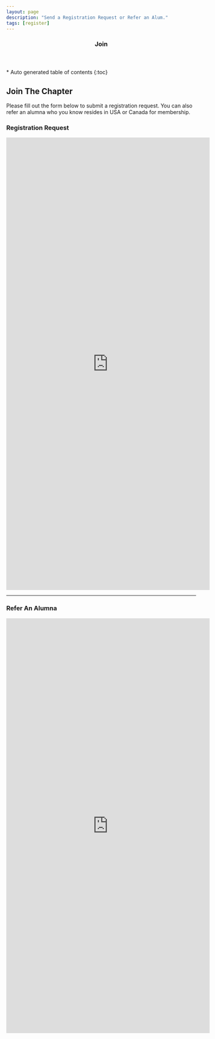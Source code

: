 ```yaml
---
layout: page
description: "Send a Registration Request or Refer an Alum."
tags: [register]
---
```



<section id="table-of-contents" class="toc">
  <header>
    <h3 >Join</h3>
  </header>
<div id="drawer" markdown="1">
*  Auto generated table of contents
{:toc}
</div>
</section><!-- /#table-of-contents -->


## Join The Chapter
Please fill out the form below to submit a registration request. You can also refer an alumna who you know resides in USA or Canada for membership.

### Registration Request
<iframe src="https://docs.google.com/forms/d/1TYzcvzzAS5EP6TpK9YKKQVIkDnyN7WRP0U6FJTHx_9M/viewform?embedded=true" width="540" height="1200" frameborder="0" marginheight="0" marginwidth="0">Loading...</iframe>

<hr>

### Refer An Alumna
<iframe src="https://docs.google.com/forms/d/1aGEGVv6uhZ7FcwdO2hVmDcj1ZMQNWkerX_BJb_9m7rI/viewform?embedded=true" width="540" height="1100" frameborder="0" marginheight="0" marginwidth="0">Loading...</iframe>
